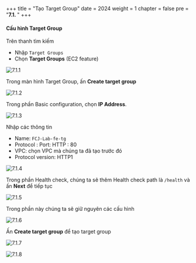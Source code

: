+++
title = "Tạo Target Group"
date = 2024
weight = 1
chapter = false
pre = "<b>7.1. </b>"
+++

#### Cấu hình Target Group

Trên thanh tìm kiếm

- Nhập `Target Groups`
- Chọn **Target Groups** (EC2 feature)

![7.1.1](/images/7-configure-alb/7.1.1.png)

Trong màn hình Target Group, ấn **Create target group**

![7.1.2](/images/7-configure-alb/7.1.2.png)

Trong phần Basic configuration, chọn **IP Address**.

![7.1.3](/images/7-configure-alb/7.1.3.png)

Nhập các thông tin

- Name: `FCJ-Lab-fe-tg`
- Protocol : Port: HTTP : 80
- VPC: chọn VPC mà chúng ta đã tạo trước đó
- Protocol version: HTTP1

![7.1.4](/images/7-configure-alb/7.1.4.png)

Trong phần Health check, chúng ta sẽ thêm Health check path là `/health` và ấn **Next** để tiếp tục

![7.1.5](/images/7-configure-alb/7.1.5.png)

Trong phần này chúng ta sẽ giữ nguyên các cấu hình

![7.1.6](/images/7-configure-alb/7.1.6.png)

Ấn **Create target group** để tạo target group

![7.1.7](/images/7-configure-alb/7.1.7.png)

![7.1.8](/images/7-configure-alb/7.1.8.png)
